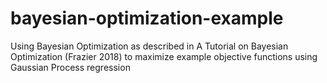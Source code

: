 # bayesian-optimization-example
Using Bayesian Optimization as described in A Tutorial on Bayesian Optimization (Frazier 2018) to maximize example objective functions using Gaussian Process regression
